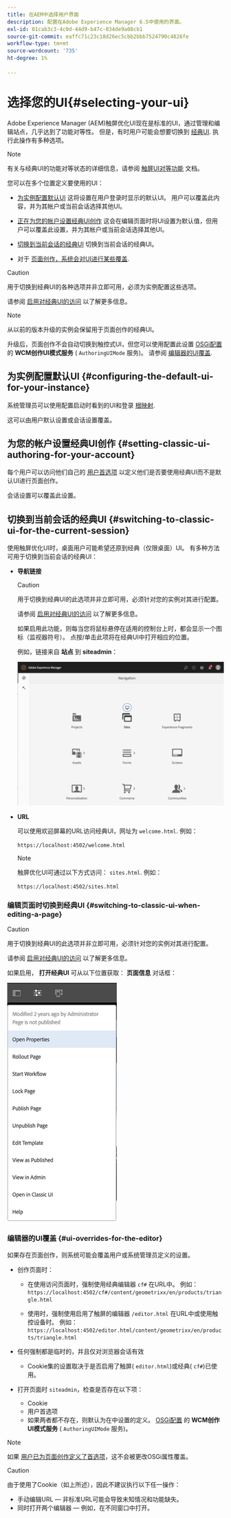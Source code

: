 ```yaml
---
title: 在AEM中选择用户界面
description: 配置在Adobe Experience Manager 6.5中使用的界面。
exl-id: 01cab3c3-4c0d-44d9-b47c-034de9a08cb1
source-git-commit: eaffc71c23c18d26ec5cbb2bbb7524790c4826fe
workflow-type: tm+mt
source-wordcount: '735'
ht-degree: 1%

---
```


# 选择您的UI{#selecting-your-ui}

Adobe Experience Manager (AEM)触屏优化UI现在是标准的UI，通过管理和编辑站点，几乎达到了功能对等性。 但是，有时用户可能会想要切换到 [经典UI](/help/sites-classic-ui-authoring/classicui.md). 执行此操作有多种选项。

>[!NOTE]
>
>有关与经典UI的功能对等状态的详细信息，请参阅 [触屏UI对等功能](/help/release-notes/touch-ui-features-status.md) 文档。

您可以在多个位置定义要使用的UI：

* [为实例配置默认UI](#configuring-the-default-ui-for-your-instance)
这将设置在用户登录时显示的默认UI。 用户可以覆盖此内容，并为其帐户或当前会话选择其他UI。

* [正在为您的帐户设置经典UI创作](/help/sites-authoring/select-ui.md#setting-classic-ui-authoring-for-your-account)
这会在编辑页面时将UI设置为默认值，但用户可以覆盖此设置，并为其帐户或当前会话选择其他UI。

* [切换到当前会话的经典UI](#switching-to-classic-ui-for-the-current-session)
切换到当前会话的经典UI。

* 对于 [页面创作，系统会对UI进行某些覆盖](#ui-overrides-for-the-editor).

>[!CAUTION]
>
>用于切换到经典UI的各种选项并非立即可用，必须为实例配置这些选项。
>
>请参阅 [启用对经典UI的访问](/help/sites-administering/enable-classic-ui.md) 以了解更多信息。

>[!NOTE]
>
>从以前的版本升级的实例会保留用于页面创作的经典UI。
>
>升级后，页面创作不会自动切换到触控式UI，但您可以使用配置此设置 [OSGi配置](/help/sites-deploying/configuring-osgi.md) 的 **WCM创作UI模式服务** ( `AuthoringUIMode` 服务)。 请参阅 [编辑器的UI覆盖](#ui-overrides-for-the-editor).

## 为实例配置默认UI {#configuring-the-default-ui-for-your-instance}

系统管理员可以使用配置启动时看到的UI和登录 [根映射](/help/sites-deploying/osgi-configuration-settings.md#daycqrootmapping).

这可以由用户默认设置或会话设置覆盖。

## 为您的帐户设置经典UI创作 {#setting-classic-ui-authoring-for-your-account}

每个用户可以访问他们自己的 [用户首选项](/help/sites-authoring/user-properties.md#userpreferences) 以定义他们是否要使用经典UI而不是默认UI进行页面创作。

会话设置可以覆盖此设置。

## 切换到当前会话的经典UI {#switching-to-classic-ui-for-the-current-session}

使用触屏优化UI时，桌面用户可能希望还原到经典（仅限桌面）UI。 有多种方法可用于切换到当前会话的经典UI：

* **导航链接**

  >[!CAUTION]
  >
  >用于切换到经典UI的此选项并非立即可用，必须针对您的实例对其进行配置。
  >
  >
  >请参阅 [启用对经典UI的访问](/help/sites-administering/enable-classic-ui.md) 以了解更多信息。

  如果启用此功能，则每当您将鼠标悬停在适用的控制台上时，都会显示一个图标（监视器符号）。 点按/单击此项将在经典UI中打开相应的位置。

  例如，链接来自 **站点** 到 **siteadmin**：

  ![syui-01](assets/syui-01.png)

* **URL**

  可以使用欢迎屏幕的URL访问经典UI，网址为 `welcome.html`. 例如：

  `https://localhost:4502/welcome.html`

  >[!NOTE]
  >
  >触屏优化UI可通过以下方式访问： `sites.html`. 例如：
  >
  >
  >`https://localhost:4502/sites.html`

### 编辑页面时切换到经典UI {#switching-to-classic-ui-when-editing-a-page}

>[!CAUTION]
>
>用于切换到经典UI的此选项并非立即可用，必须针对您的实例对其进行配置。
>
>请参阅 [启用对经典UI的访问](/help/sites-administering/enable-classic-ui.md) 以了解更多信息。

如果启用， **打开经典UI** 可从以下位置获取： **页面信息** 对话框：

![syui-02](assets/syui-02.png)

### 编辑器的UI覆盖 {#ui-overrides-for-the-editor}

如果存在页面创作，则系统可能会覆盖用户或系统管理员定义的设置。

* 创作页面时：

   * 在使用访问页面时，强制使用经典编辑器 `cf#` 在URL中。 例如：
     `https://localhost:4502/cf#/content/geometrixx/en/products/triangle.html`

   * 使用时，强制使用启用了触屏的编辑器 `/editor.html` 在URL中或使用触控设备时。 例如：
     `https://localhost:4502/editor.html/content/geometrixx/en/products/triangle.html`

* 任何强制都是临时的，并且仅对浏览器会话有效

   * Cookie集的设置取决于是否启用了触屏( `editor.html`)或经典( `cf#`)已使用。

* 打开页面时 `siteadmin`，检查是否存在以下项：

   * Cookie
   * 用户首选项
   * 如果两者都不存在，则默认为在中设置的定义。 [OSGi配置](/help/sites-deploying/configuring-osgi.md) 的 **WCM创作UI模式服务** ( `AuthoringUIMode` 服务)。

>[!NOTE]
>
>如果 [用户已为页面创作定义了首选项](#settingthedefaultauthoringuiforyouraccount)，这不会被更改OSGi属性覆盖。

>[!CAUTION]
>
>由于使用了Cookie（如上所述），因此不建议执行以下任一操作：
>
>* 手动编辑URL — 非标准URL可能会导致未知情况和功能缺失。
>* 同时打开两个编辑器 — 例如，在不同窗口中打开。
